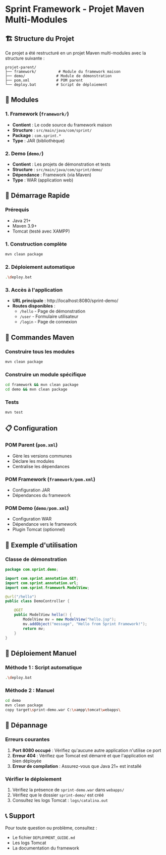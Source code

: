 # Sprint Framework - Projet Maven Multi-Modules

## 🏗️ Structure du Projet

Ce projet a été restructuré en un projet Maven multi-modules avec la structure suivante :

```
projet-parent/
├── framework/          # Module du framework maison
├── demo/              # Module de démonstration
├── pom.xml            # POM parent
└── deploy.bat         # Script de déploiement
```

## 📁 Modules

### 1. Framework (`framework/`)
- **Contient** : Le code source du framework maison
- **Structure** : `src/main/java/com/sprint/`
- **Package** : `com.sprint.*`
- **Type** : JAR (bibliothèque)

### 2. Demo (`demo/`)
- **Contient** : Les projets de démonstration et tests
- **Structure** : `src/main/java/com/sprint/demo/`
- **Dépendance** : Framework (via Maven)
- **Type** : WAR (application web)

## 🚀 Démarrage Rapide

### Prérequis
- Java 21+
- Maven 3.9+
- Tomcat (testé avec XAMPP)

### 1. Construction complète
```bash
mvn clean package
```

### 2. Déploiement automatique
```bash
.\deploy.bat
```

### 3. Accès à l'application
- **URL principale** : http://localhost:8080/sprint-demo/
- **Routes disponibles** :
  - `/hello` - Page de démonstration
  - `/user` - Formulaire utilisateur
  - `/login` - Page de connexion

## 🔧 Commandes Maven

### Construire tous les modules
```bash
mvn clean package
```

### Construire un module spécifique
```bash
cd framework && mvn clean package
cd demo && mvn clean package
```

### Tests
```bash
mvn test
```

## 📋 Configuration

### POM Parent (`pom.xml`)
- Gère les versions communes
- Déclare les modules
- Centralise les dépendances

### POM Framework (`framework/pom.xml`)
- Configuration JAR
- Dépendances du framework

### POM Demo (`demo/pom.xml`)
- Configuration WAR
- Dépendance vers le framework
- Plugin Tomcat (optionnel)

## 🎯 Exemple d'utilisation

### Classe de démonstration
```java
package com.sprint.demo;

import com.sprint.annotation.GET;
import com.sprint.annotation.url;
import com.sprint.framework.ModelView;

@url("/hello")
public class DemoController {

    @GET
    public ModelView hello() {
        ModelView mv = new ModelView("hello.jsp");
        mv.addObject("message", "Hello from Sprint Framework!");
        return mv;
    }
}
```

## 🔄 Déploiement Manuel

### Méthode 1 : Script automatique
```bash
.\deploy.bat
```

### Méthode 2 : Manuel
```bash
cd demo
mvn clean package
copy target\sprint-demo.war C:\xampp\tomcat\webapps\
```

## 🐛 Dépannage

### Erreurs courantes
1. **Port 8080 occupé** : Vérifiez qu'aucune autre application n'utilise ce port
2. **Erreur 404** : Vérifiez que Tomcat est démarré et que l'application est bien déployée
3. **Erreur de compilation** : Assurez-vous que Java 21+ est installé

### Vérifier le déploiement
1. Vérifiez la présence de `sprint-demo.war` dans `webapps/`
2. Vérifiez que le dossier `sprint-demo/` est créé
3. Consultez les logs Tomcat : `logs/catalina.out`

## 📞 Support

Pour toute question ou problème, consultez :
- Le fichier `DEPLOYMENT_GUIDE.md`
- Les logs Tomcat
- La documentation du framework
